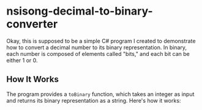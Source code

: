 # nsisong-decimal-to-binary-converter

Okay, this is supposed to be a simple C# program I created to demonstrate how to convert a decimal number to its binary representation. In binary, each number is composed of elements called "bits," and each bit can be either 1 or 0.

## How It Works

The program provides a `toBinary` function, which takes an integer as input and returns its binary representation as a string. Here's how it works:
